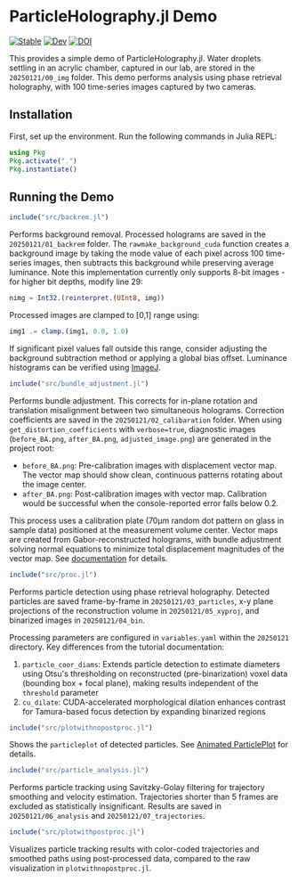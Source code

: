 # ParticleHolography.jl Demo

[![Stable](https://img.shields.io/badge/docs-stable-blue.svg)](https://dainakai.github.io/ParticleHolography.jl/stable/)
[![Dev](https://img.shields.io/badge/docs-dev-blue.svg)](https://dainakai.github.io/ParticleHolography.jl/dev/)
[![DOI](https://img.shields.io/badge/DOI-10.2139%2Fssrn.5003827-blue)](https://dx.doi.org/10.2139/ssrn.5003827)

This provides a simple demo of ParticleHolography.jl. Water droplets settling in an acrylic chamber, captured in our lab, are stored in the `20250121/00_img` folder. This demo performs analysis using phase retrieval holography, with 100 time-series images captured by two cameras.

## Installation
First, set up the environment. Run the following commands in Julia REPL:
```julia
using Pkg
Pkg.activate(".")
Pkg.instantiate()
```

## Running the Demo

```julia
include("src/backrem.jl")
```

Performs background removal. Processed holograms are saved in the `20250121/01_backrem` folder. The `rawmake_background_cuda` function creates a background image by taking the mode value of each pixel across 100 time-series images, then subtracts this background while preserving average luminance. Note this implementation currently only supports 8-bit images - for higher bit depths, modify line 29:
```julia
nimg = Int32.(reinterpret.(UInt8, img))
```

Processed images are clamped to [0,1] range using:
```julia
img1 .= clamp.(img1, 0.0, 1.0)
```
If significant pixel values fall outside this range, consider adjusting the background subtraction method or applying a global bias offset. Luminance histograms can be verified using [ImageJ](https://imagej.net/ij/).

```julia
include("src/bundle_adjustment.jl")
```

Performs bundle adjustment. This corrects for in-plane rotation and translation misalignment between two simultaneous holograms. Correction coefficients are saved in the `20250121/02_calibaration` folder. When using `get_distortion_coefficients` with `verbose=true`, diagnostic images (`before_BA.png`, `after_BA.png`, `adjusted_image.png`) are generated in the project root:
- `before_BA.png`: Pre-calibration images with displacement vector map. The vector map should show clean, continuous patterns rotating about the image center.
- `after_BA.png`: Post-calibration images with vector map. Calibration would be successful when the console-reported error falls below 0.2.

This process uses a calibration plate (70µm random dot pattern on glass in sample data) positioned at the measurement volume center. Vector maps are created from Gabor-reconstructed holograms, with bundle adjustment solving normal equations to minimize total displacement magnitudes of the vector map. See [documentation](https://dainakai.github.io/ParticleHolography.jl/dev/tutorials/pr/#bundle_adjustment) for details.

```julia
include("src/proc.jl")
```

Performs particle detection using phase retrieval holography. Detected particles are saved frame-by-frame in `20250121/03_particles`, x-y plane projections of the reconstruction volume in `20250121/05_xyproj`, and binarized images in `20250121/04_bin`.

Processing parameters are configured in `variables.yaml` within the `20250121` directory. Key differences from the tutorial documentation:
1. `particle_coor_diams`: Extends particle detection to estimate diameters using Otsu's thresholding on reconstructed (pre-binarization) voxel data (bounding box + focal plane), making results independent of the `threshold` parameter
2. `cu_dilate`: CUDA-accelerated morphological dilation enhances contrast for Tamura-based focus detection by expanding binarized regions
 
```julia
include("src/plotwithnopostproc.jl")
```
Shows the `particleplot` of detected particles. See [Animated ParticlePlot](https://dainakai.github.io/ParticleHolography.jl/dev/usage/animplot/#Animated-ParticlePlot) for details.

```julia
include("src/particle_analysis.jl")
```

Performs particle tracking using Savitzky-Golay filtering for trajectory smoothing and velocity estimation. Trajectories shorter than 5 frames are excluded as statistically insignificant. Results are saved in `20250121/06_analysis` and `20250121/07_trajectories`.

```julia
include("src/plotwithpostproc.jl")
```

Visualizes particle tracking results with color-coded trajectories and smoothed paths using post-processed data, compared to the raw visualization in `plotwithnopostproc.jl`.
